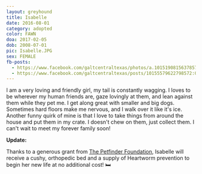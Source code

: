 ```yaml
---
layout: greyhound
title: Isabelle
date: 2016-08-01
category: adopted
color: FAWN
doa: 2017-02-05
dob: 2008-07-01
pic: Isabelle.JPG
sex: FEMALE
fb-posts:
  - https://www.facebook.com/galtcentraltexas/photos/a.10151908156378572.1073741834.100961113571/10155087261303572/?type=3
  - https://www.facebook.com/galtcentraltexas/posts/10155579622798572:0
---
```


I am a very loving and friendly girl, my tail is constantly wagging. I loves to be wherever my human friends are, gaze lovingly at them, and lean against them while they pet me. I get along great with smaller and big dogs. Sometimes hard floors make me nervous, and I walk over it like it's ice. Another funny quirk of mine is that I love to take things from around the house and put them in my crate. I doesn't chew on them, just collect them. I can't wait to meet my forever family soon!

**Update:**

Thanks to a generous grant from [The Petfinder Foundation](http://www.petfinderfoundation.com/), Isabelle will receive a cushy, orthopedic bed and a supply of Heartworm prevention to begin her new life at no additional cost! 🛏

